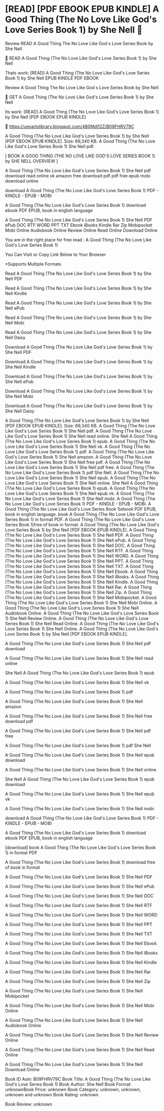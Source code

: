 # [READ] [PDF EBOOK EPUB KINDLE] A Good Thing (The No Love Like God's Love Series Book 1) by  She Nell 📖
Review READ A Good Thing The No Love Like God s Love Series Book by She Nell

📧 READ A Good Thing (The No Love Like God's Love Series Book 1) by She Nell

Thats work: [READ] A Good Thing (The No Love Like God's Love Series Book 1) by She Nell EPUB KINDLE PDF EBOOK


Review A Good Thing The No Love Like God s Love Series Book by She Nell

📖 GET A Good Thing (The No Love Like God's Love Series Book 1) by She Nell

Its work: [READ] A Good Thing (The No Love Like God's Love Series Book 1) by She Nell [PDF EBOOK EPUB KINDLE]



🎁 https://ueoarlolibrary.blogspot.com/480Mdl12Z/B09FHRV79C



A Good Thing (The No Love Like God's Love Series Book 1) by She Nell [PDF EBOOK EPUB KINDLE]. Size: 69,340 KB. A Good Thing (The No Love Like God's Love Series Book 1) She Nell pdf.

[ BOOK A GOOD THING (THE NO LOVE LIKE GOD'S LOVE SERIES BOOK 1) by SHE NELL OVERVIEW ]

A Good Thing (The No Love Like God's Love Series Book 1) She Nell pdf download read online vk amazon free download pdf pdf free epub mobi download online

download A Good Thing (The No Love Like God's Love Series Book 1) PDF - KINDLE - EPUB - MOBI

A Good Thing (The No Love Like God's Love Series Book 1) download ebook PDF EPUB, book in english language

A Good Thing (The No Love Like God's Love Series Book 1) She Nell PDF ePub DOC RTF WORD PPT TXT Ebook iBooks Kindle Rar Zip Mobipocket Mobi Online Audiobook Online Review Online Read Online Download Online

You are in the right place for free read : A Good Thing (The No Love Like God's Love Series Book 1)

You Can Visit or Copy Link Below to Your Browser

*Supports Multiple Formats


Read A Good Thing (The No Love Like God's Love Series Book 1) by She Nell PDF

Read A Good Thing (The No Love Like God's Love Series Book 1) by She Nell Kindle

Read A Good Thing (The No Love Like God's Love Series Book 1) by She Nell ePub

Read A Good Thing (The No Love Like God's Love Series Book 1) by She Nell Mobi

Read A Good Thing (The No Love Like God's Love Series Book 1) by She Nell Daisy

Download A Good Thing (The No Love Like God's Love Series Book 1) by She Nell PDF

Download A Good Thing (The No Love Like God's Love Series Book 1) by She Nell Kindle

Download A Good Thing (The No Love Like God's Love Series Book 1) by She Nell ePub

Download A Good Thing (The No Love Like God's Love Series Book 1) by She Nell Mobi

Download A Good Thing (The No Love Like God's Love Series Book 1) by She Nell Daisy

A Good Thing (The No Love Like God's Love Series Book 1) by She Nell [PDF EBOOK EPUB KINDLE]. Size: 69,340 KB. A Good Thing (The No Love Like God's Love Series Book 1) She Nell pdf. A Good Thing (The No Love Like God's Love Series Book 1) She Nell read online. She Nell A Good Thing (The No Love Like God's Love Series Book 1) epub. A Good Thing (The No Love Like God's Love Series Book 1) She Nell vk. A Good Thing (The No Love Like God's Love Series Book 1) pdf. A Good Thing (The No Love Like God's Love Series Book 1) She Nell amazon. A Good Thing (The No Love Like God's Love Series Book 1) She Nell free pdf. A Good Thing (The No Love Like God's Love Series Book 1) She Nell pdf free. A Good Thing (The No Love Like God's Love Series Book 1) pdf She Nell. A Good Thing (The No Love Like God's Love Series Book 1) She Nell epub. A Good Thing (The No Love Like God's Love Series Book 1) She Nell online. She Nell A Good Thing (The No Love Like God's Love Series Book 1) epub. A Good Thing (The No Love Like God's Love Series Book 1) She Nell epub vk. A Good Thing (The No Love Like God's Love Series Book 1) She Nell mobi. A Good Thing (The No Love Like God's Love Series Book 1) PDF - KINDLE - EPUB - MOBI. A Good Thing (The No Love Like God's Love Series Book 1)ebook PDF EPUB, book in english language. book A Good Thing (The No Love Like God's Love Series Book 1) in format PDF. A Good Thing (The No Love Like God's Love Series Book 1)free of book in format. A Good Thing (The No Love Like God's Love Series Book 1) by She Nell [PDF EBOOK EPUB KINDLE]. A Good Thing (The No Love Like God's Love Series Book 1) She Nell PDF. A Good Thing (The No Love Like God's Love Series Book 1) She Nell ePub. A Good Thing (The No Love Like God's Love Series Book 1) She Nell DOC. A Good Thing (The No Love Like God's Love Series Book 1) She Nell RTF. A Good Thing (The No Love Like God's Love Series Book 1) She Nell WORD. A Good Thing (The No Love Like God's Love Series Book 1) She Nell PPT. A Good Thing (The No Love Like God's Love Series Book 1) She Nell TXT. A Good Thing (The No Love Like God's Love Series Book 1) She Nell Ebook. A Good Thing (The No Love Like God's Love Series Book 1) She Nell iBooks. A Good Thing (The No Love Like God's Love Series Book 1) She Nell Kindle. A Good Thing (The No Love Like God's Love Series Book 1) She Nell Rar. A Good Thing (The No Love Like God's Love Series Book 1) She Nell Zip. A Good Thing (The No Love Like God's Love Series Book 1) She Nell Mobipocket. A Good Thing (The No Love Like God's Love Series Book 1) She Nell Mobi Online. A Good Thing (The No Love Like God's Love Series Book 1) She Nell Audiobook Online. A Good Thing (The No Love Like God's Love Series Book 1) She Nell Review Online. A Good Thing (The No Love Like God's Love Series Book 1) She Nell Read Online. A Good Thing (The No Love Like God's Love Series Book 1) She Nell Online. A Good Thing (The No Love Like God's Love Series Book 1) by She Nell [PDF EBOOK EPUB KINDLE].

A Good Thing (The No Love Like God's Love Series Book 1) She Nell pdf download

A Good Thing (The No Love Like God's Love Series Book 1) She Nell read online

She Nell A Good Thing (The No Love Like God's Love Series Book 1) epub

A Good Thing (The No Love Like God's Love Series Book 1) She Nell vk

A Good Thing (The No Love Like God's Love Series Book 1) pdf

A Good Thing (The No Love Like God's Love Series Book 1) She Nell amazon

A Good Thing (The No Love Like God's Love Series Book 1) She Nell free download pdf

A Good Thing (The No Love Like God's Love Series Book 1) She Nell pdf free

A Good Thing (The No Love Like God's Love Series Book 1) pdf She Nell

A Good Thing (The No Love Like God's Love Series Book 1) She Nell epub download

A Good Thing (The No Love Like God's Love Series Book 1) She Nell online

She Nell A Good Thing (The No Love Like God's Love Series Book 1) epub download

A Good Thing (The No Love Like God's Love Series Book 1) She Nell epub vk

A Good Thing (The No Love Like God's Love Series Book 1) She Nell mobi

download A Good Thing (The No Love Like God's Love Series Book 1) PDF - KINDLE - EPUB - MOBI

A Good Thing (The No Love Like God's Love Series Book 1) download ebook PDF EPUB, book in english language

[download] book A Good Thing (The No Love Like God's Love Series Book 1) in format PDF

A Good Thing (The No Love Like God's Love Series Book 1) download free of book in format

A Good Thing (The No Love Like God's Love Series Book 1) She Nell PDF

A Good Thing (The No Love Like God's Love Series Book 1) She Nell ePub

A Good Thing (The No Love Like God's Love Series Book 1) She Nell DOC

A Good Thing (The No Love Like God's Love Series Book 1) She Nell RTF

A Good Thing (The No Love Like God's Love Series Book 1) She Nell WORD

A Good Thing (The No Love Like God's Love Series Book 1) She Nell PPT

A Good Thing (The No Love Like God's Love Series Book 1) She Nell TXT

A Good Thing (The No Love Like God's Love Series Book 1) She Nell Ebook

A Good Thing (The No Love Like God's Love Series Book 1) She Nell iBooks

A Good Thing (The No Love Like God's Love Series Book 1) She Nell Kindle

A Good Thing (The No Love Like God's Love Series Book 1) She Nell Rar

A Good Thing (The No Love Like God's Love Series Book 1) She Nell Zip

A Good Thing (The No Love Like God's Love Series Book 1) She Nell Mobipocket

A Good Thing (The No Love Like God's Love Series Book 1) She Nell Mobi Online

A Good Thing (The No Love Like God's Love Series Book 1) She Nell Audiobook Online

A Good Thing (The No Love Like God's Love Series Book 1) She Nell Review Online

A Good Thing (The No Love Like God's Love Series Book 1) She Nell Read Online

A Good Thing (The No Love Like God's Love Series Book 1) She Nell Download Online

Book ID Asin: B09FHRV79C
Book Title: A Good Thing (The No Love Like God's Love Series Book 1)
Book Author: She Nell
Book Format: unknownBook Price: unknown
Book Category: unknown, unknown, unknown and unknown
Book Rating: unknown

Book Review: unknown
